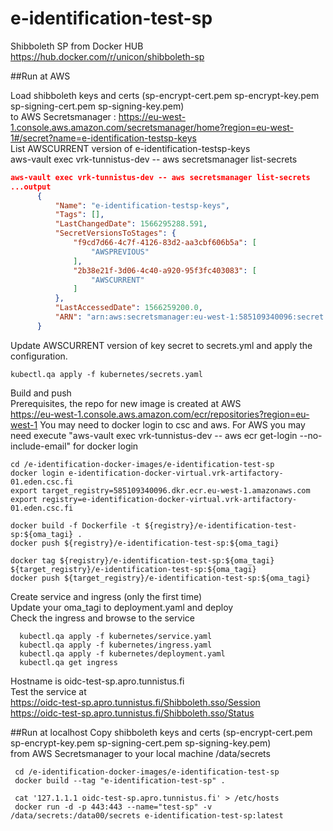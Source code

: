 # e-identification-test-sp
 Shibboleth SP from Docker HUB https://hub.docker.com/r/unicon/shibboleth-sp

##Run at AWS

  Load shibboleth keys and certs (sp-encrypt-cert.pem  sp-encrypt-key.pem  sp-signing-cert.pem  sp-signing-key.pem)   
  to AWS Secretsmanager : https://eu-west-1.console.aws.amazon.com/secretsmanager/home?region=eu-west-1#/secret?name=e-identification-testsp-keys  
  List AWSCURRENT version of e-identification-testsp-keys   
  aws-vault exec vrk-tunnistus-dev -- aws secretsmanager list-secrets

  ```json
  aws-vault exec vrk-tunnistus-dev -- aws secretsmanager list-secrets
  ...output
        {
            "Name": "e-identification-testsp-keys", 
            "Tags": [], 
            "LastChangedDate": 1566295288.591, 
            "SecretVersionsToStages": {
                "f9cd7d66-4c7f-4126-83d2-aa3cbf606b5a": [
                    "AWSPREVIOUS"
                ], 
                "2b38e21f-3d06-4c40-a920-95f3fc403083": [
                    "AWSCURRENT"
                ]
            }, 
            "LastAccessedDate": 1566259200.0, 
            "ARN": "arn:aws:secretsmanager:eu-west-1:585109340096:secret:e-identification-testsp-keys-n4cqRg"
        }
  ```
  
  Update AWSCURRENT version of key secret to secrets.yml and apply the configuration.

  ```console
  kubectl.qa apply -f kubernetes/secrets.yaml 
  ```

  Build and push  
  Prerequisites, the repo for new image is created at AWS  
  https://eu-west-1.console.aws.amazon.com/ecr/repositories?region=eu-west-1
  You may need to docker login to csc and aws.
  For AWS you may need execute "aws-vault exec vrk-tunnistus-dev -- aws ecr get-login --no-include-email" for docker login  
  
  ```console
  cd /e-identification-docker-images/e-identification-test-sp  
  docker login e-identification-docker-virtual.vrk-artifactory-01.eden.csc.fi  
  export target_registry=585109340096.dkr.ecr.eu-west-1.amazonaws.com  
  export registry=e-identification-docker-virtual.vrk-artifactory-01.eden.csc.fi  

  docker build -f Dockerfile -t ${registry}/e-identification-test-sp:${oma_tagi} .  
  docker push ${registry}/e-identification-test-sp:${oma_tagi}  

  docker tag ${registry}/e-identification-test-sp:${oma_tagi} ${target_registry}/e-identification-test-sp:${oma_tagi}
  docker push ${target_registry}/e-identification-test-sp:${oma_tagi}  
   ```
  Create service and ingress (only the first time)  
  Update your oma_tagi to deployment.yaml and deploy  
  Check the ingress and browse to the service  
  
```console
  kubectl.qa apply -f kubernetes/service.yaml  
  kubectl.qa apply -f kubernetes/ingress.yaml  
  kubectl.qa apply -f kubernetes/deployment.yaml  
  kubectl.qa get ingress
```

  Hostname is oidc-test-sp.apro.tunnistus.fi    
  Test the service at   
  https://oidc-test-sp.apro.tunnistus.fi/Shibboleth.sso/Session  
  https://oidc-test-sp.apro.tunnistus.fi/Shibboleth.sso/Status    
     
##Run at localhost
Copy shibboleth keys and certs (sp-encrypt-cert.pem  sp-encrypt-key.pem  sp-signing-cert.pem  sp-signing-key.pem)   
from AWS Secretsmanager to your local machine /data/secrets  

```console
 cd /e-identification-docker-images/e-identification-test-sp  
 docker build --tag "e-identification-test-sp" .  

 cat '127.1.1.1 oidc-test-sp.apro.tunnistus.fi' > /etc/hosts  
 docker run -d -p 443:443 --name="test-sp" -v /data/secrets:/data00/secrets e-identification-test-sp:latest    
```
 